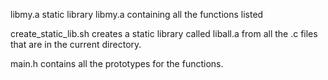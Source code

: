 libmy.a		static library libmy.a containing all the functions listed

create_static_lib.sh	creates a static library called liball.a from all the .c files that are in the current directory.

main.h		 contains all the prototypes for the functions.


